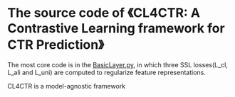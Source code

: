 # The source code of 《CL4CTR: A Contrastive Learning framework for CTR Prediction》

The most core code is in the [BasicLayer.py](./model/BasiclLayer.py), in which three SSL losses(L_cl, L_ali and L_uni)
are computed to regularize feature representations.

CL4CTR is a model-agnostic framework